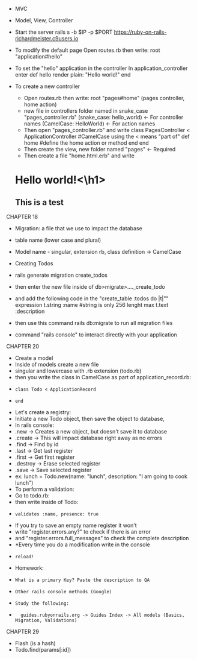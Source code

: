 - MVC
- Model, View, Controller

- Start the server
  rails s -b $IP -p $PORT
  https://ruby-on-rails-richardmeister.c9users.io

- To modify the default page
  Open routes.rb then write: root "application#hello"

- To set the "hello" application in the controller
  In application_controller enter
  def hello
    render plain: "Hello world!"
  end

- To create a new controller
  - Open routes.rb then write: 
  root "pages#home" (pages controller, home action)
  - new file in controllers folder named in snake_case "pages_controller.rb"
  (snake_case: hello_world) <- For controller names
  (CamelCase: HelloWorld) <- For action names
  - Then open "pages_controller.rb" and write
  class PagesController < ApplicationController #CamelCase using the < means "part of"
    def home #define the home action or method
    end
  end
  - Then create the view, new folder named "pages" <- Required
  - Then create a file "home.html.erb" and write
  <h1>Hello world!<\h1>
  <h2>This is a test</h2>

CHAPTER 18
  - Migration: a file that we use to impact the database
  - table name (lower case and plural)
  - Model name - singular, extension rb, class definition -> CamelCase

  - Creating Todos
  - rails generate migration create_todos
  - then enter the new file inside of db>migrate>...._create_todo
  - and add the following code in the "create_table :todos do |t|"" expression
      t.string :name #string is only 256 lenght max
      t.text :description
  - then use this command rails db:migrate to run all migration files
  
  - command "rails console" to interact directly with your application

CHAPTER 20
  - Create a model
  -   Inside of models create a new file
  -   singular and lowercase with .rb extension (todo.rb)
  -   then you write the class in CamelCase as part of application_record.rb:
  -     class Todo < ApplicationRecord
  -     end
  -   Let's create a registry:
  -   Initiate a new Todo object, then save the object to database,
  -   In rails console:
  -   .new -> Creates a new object, but doesn't save it to database
  -   .create -> This will impact database right away as no errors
  -   .find -> Find by id
  -   .last -> Get last register
  -   .first -> Get first register
  -   .destroy -> Erase selected register
  -   .save -> Save selected register
  -   ex: lunch = Todo.new(name: "lunch", description: "I am going to cook lunch")
  -   To perform a validation:
  -   Go to todo.rb:
  -   then write inside of Todo:
  -     validates :name, presence: true
  -   If you try to save an empty name register it won't
  -   write "register.errors.any?" to check if there is an error
  -   and "register.errors.full_messages" to check the complete description
  -   *Every time you do a modification write in the console
  -     reload!
  -   Homework: 
  -     What is a primary Key? Paste the description to QA
  -     Other rails console methods (Google)
  -     Study the following:
  -       guides.rubyonrails.org -> Guides Index -> All models (Basics, Migration, Validations)
  
CHAPTER 29
  - Flash (is a hash)
  - Todo.find(params[:id])